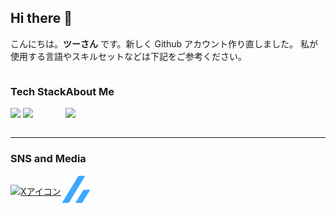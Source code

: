 ## Hi there 👋

こんにちは。**ツーさん** です。新しく Github アカウント作り直しました。
私が使用する言語やスキルセットなどは下記をご参考ください。

<div style="display: flex;">
<div width="50%">

### Tech Stack

![](https://skillicons.dev/icons?i=typescript,react,next,figma)
![](https://skillicons.dev/icons?i=js,html,css)

</div>
<div width="50%">

### About Me

![](https://github-readme-stats.vercel.app/api/top-langs?username=twosun-8-git&show_icons=true&locale=en)

</div>
</div>

---

### SNS and Media

<div style="display: flex; align-items: center;">
<a href="https://x.com/twosun8x" target="_blank"><img src="https://skillicons.dev/icons?i=twitter" alt="Xアイコン" width="48" height="48" /></a>
<a href="https://zenn.dev/cocomina" target="_blank"><img src="https://github.com/twosun-8-git/twosun-8-git/blob/main/src/assets/img/logo-only.svg" alt="Zenn ロゴ" width="48" height="48" /></a>
</div>

